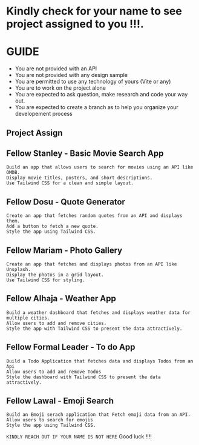 # Kindly check for your name to see project assigned to you !!!.

# GUIDE
  - You are not provided with an API
  - You are not provided with any design sample
  - You are permitted to use any technology of yours (Vite or any)
  - You are to work on the project alone
  - You are expected to ask question, make research and code your way out.
  - You are expected to create a branch as to help you organize your developement process
  
## Project Assign

## Fellow Stanley  - Basic Movie Search App
    Build an app that allows users to search for movies using an API like OMDB.
    Display movie titles, posters, and short descriptions.
    Use Tailwind CSS for a clean and simple layout.

## Fellow Dosu - Quote Generator
    Create an app that fetches random quotes from an API and displays them.
    Add a button to fetch a new quote.
    Style the app using Tailwind CSS.
    
## Fellow Mariam - Photo Gallery
    Create an app that fetches and displays photos from an API like Unsplash.
    Display the photos in a grid layout.
    Use Tailwind CSS for styling.

##  Fellow Alhaja - Weather App
    Build a weather dashboard that fetches and displays weather data for multiple cities.
    Allow users to add and remove cities.
    Style the app with Tailwind CSS to present the data attractively.

## Fellow Formal Leader - To do App
    Build a Todo Application that fetches data and displays Todos from an Api
    Allow users to add and remove Todos
    Style the dashboard with Tailwind CSS to present the data attractively.

## Fellow Lawal - Emoji Search
    Build an Emoji serach application that Fetch emoji data from an API.
    Allow users to search for emojis
    Style the app using Tailwind CSS.

 `KINDLY REACH OUT IF YOUR NAME IS NOT HERE`
Good luck !!!!
